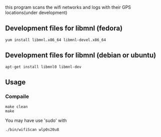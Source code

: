 this program scans the wifi networks and logs with their GPS locations(under development)  
## Development files for libmnl (fedora)

```
yum install libmnl.x86_64 libmnl-devel.x86_64  
```

## Development files for libmnl (debian or ubuntu)

```
apt-get install libmnl0 libmnl-dev
```

## Usage
### Compaile 
```
make clean
make
```
You may have use 'sudo' with

```
./bin/wifiScan wlp0s20u8
```
